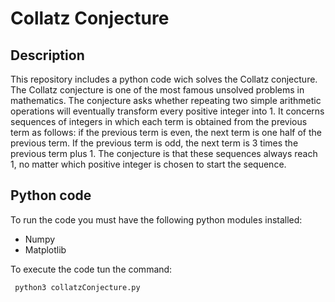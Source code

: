 # Collatz Conjecture
## Description
This repository includes a python code wich solves the Collatz conjecture.
The Collatz conjecture is one of the most famous unsolved problems in mathematics. The conjecture asks whether repeating two simple arithmetic operations will eventually transform every positive integer into 1. It concerns sequences of integers in which each term is obtained from the previous term as follows: if the previous term is even, the next term is one half of the previous term. If the previous term is odd, the next term is 3 times the previous term plus 1. The conjecture is that these sequences always reach 1, no matter which positive integer is chosen to start the sequence.

## Python code
To run the code you must have the following python modules installed:
- Numpy
- Matplotlib

To execute the code tun the command:
```
 python3 collatzConjecture.py
```
